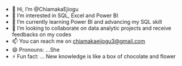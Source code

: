 - 👋 Hi, I’m @ChiamakaEjiogu
- 👀 I’m interested in SQL, Excel and Power BI
- 🌱 I’m currently learning Power BI and advancing my SQL skill
- 💞️ I’m looking to collaborate on data analytic projects and receive feedbacks on my codes
- 📫 You can reach me on chiamakaejiogu3@gmail.com
- 😄 Pronouns: ...She
- ⚡ Fun fact: ... New knowledge is like a box of chocolate and flower

<!---
ChiamakaEjiogu/ChiamakaEjiogu is a ✨ special ✨ repository because its `README.md` (this file) appears on your GitHub profile.
You can click the Preview link to take a look at your changes.
--->

